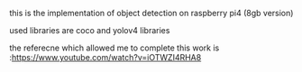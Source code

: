 this is the implementation of object detection on raspberry pi4 (8gb version)

used libraries are coco and yolov4 libraries

the referecne which allowed me to complete this work is :https://www.youtube.com/watch?v=iOTWZI4RHA8

